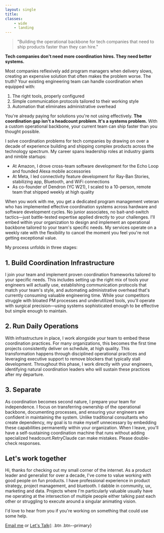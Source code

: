 ```yaml
---
layout: single
title: 
classes: 
    - wide
    - landing
---
```


> "Building the operational backbone for tech companies that need to ship products faster than they can hire."

**Tech companies don't need more coordination hires. They need better systems.**

Most companies reflexively add program managers when delivery slows, creating an expensive solution that often makes the problem worse.
The truth? Your existing engineering team can handle coordination when equipped with:

1. The right tools, properly configured
1. Simple communication protocols tailored to their working style
1. Automation that eliminates administrative overhead


You're already paying for solutions you're not using effectively. **The coordination gap isn't a headcount problem. It's a systems problem.**
With a custom operational backbone, your current team can ship faster than you thought possible.

I solve coordination problems for tech companies by drawing on over a decade of experience building and shipping complex products across the technology spectrum.
My career spans leadership roles at industry giants and nimble startups:

- At Amazon, I drove cross-team software development for the Echo Loop and founded Alexa mobile accessories
- At Meta, I led connectivity feature development for Ray-Ban Stories, stabilizing app, Bluetooth, and WiFi connections
- As co-founder of Dendron (YC W21), I scaled to a 10-person, remote team that shipped weekly at high quality

When you work with me, you get a dedicated program management veteran who has implemented effective coordination systems across hardware and software development cycles. No junior associates, no bait-and-switch tactics—just battle-tested expertise applied directly to your challenges.
I'll embed within your organization to design and implement an operational backbone tailored to your team's specific needs. My services operate on a weekly rate with the flexibility to cancel the moment you feel you're not getting exceptional value.

My process unfolds in three stages:

## 1. Build Coordination Infrastructure

I join your team and implement proven coordination frameworks tailored to your specific needs. This includes setting up the right mix of tools your engineers will actually use, establishing communication protocols that match your team's style, and automating administrative overhead that's currently consuming valuable engineering time. While your competitors struggle with bloated PM processes and underutilized tools, you'll operate with surgical precision—using systems sophisticated enough to be effective but simple enough to maintain.

## 2. Run Daily Operations

With infrastructure in place, I work alongside your team to embed these coordination practices. For many organizations, this becomes the first time projects consistently deliver on schedule, at high quality. This transformation happens through disciplined operational practices and leveraging executive support to remove blockers that typically stall development. Throughout this phase, I work directly with your engineers, identifying natural coordination leaders who will sustain these practices after my departure.

## 3. Separate

As coordination becomes second nature, I prepare your team for independence. I focus on transferring ownership of the operational backbone, documenting processes, and ensuring your engineers are confident in maintaining the system. Unlike traditional consultants who create dependency, my goal is to make myself unnecessary by embedding these capabilities permanently within your organization. When I leave, you'll have a self-sustaining coordination machine that runs without adding specialized headcount.RetryClaude can make mistakes. Please double-check responses.

## Let's work together 

Hi, thanks for checking out my small corner of the internet. As a product leader and generalist for over a decade, I've come to value working with good people on fun products. I have professional experience in product strategy, project management, and bluetooth. I dabble in community, ux, marketing and data. Projects where I'm particularly valuable usually have me operating at the intersection of multiple people either talking past each other or struggling to execute around a singular animating vision.

I'd love to hear from you if you're working on something that could use some help. 

[Email me](mailto:kpats@hey.com) or [Let's Talk](https://cal.com/kpats){: .btn .btn--primary}
